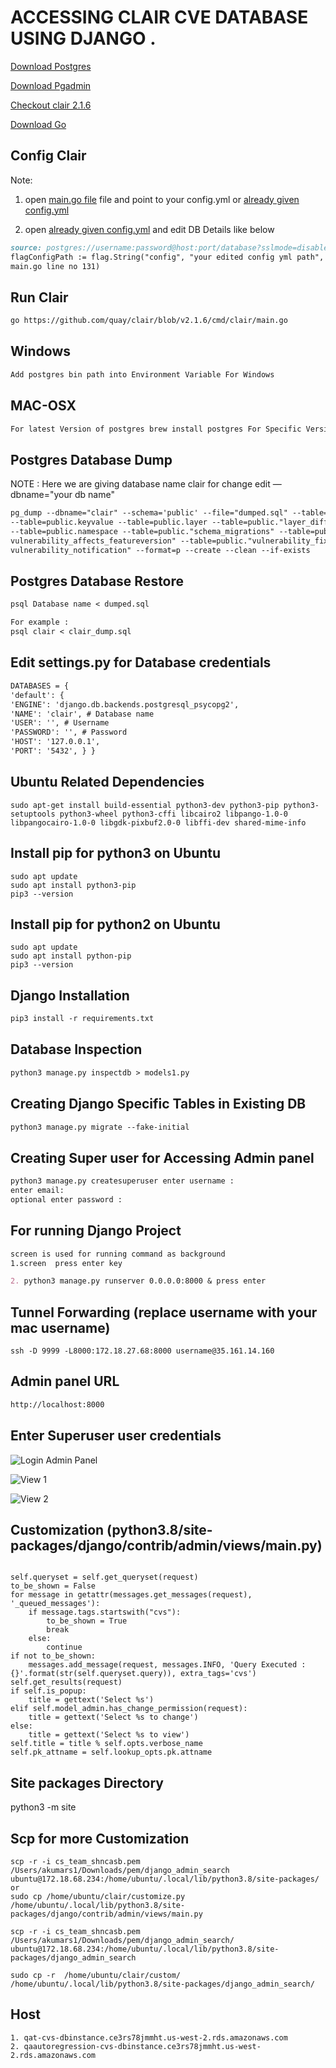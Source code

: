 # ACCESSING CLAIR CVE DATABASE USING DJANGO .

[Download Postgres](https://www.postgresql.org/download/)

[Download Pgadmin](https://www.pgadmin.org/download/)

[Checkout clair 2.1.6 ](https://github.com/quay/clair/archive/v2.1.6.zip)

[Download Go](https://golang.org/dl/)

## Config Clair

Note:

1. open [main.go file](https://github.com/quay/clair/blob/v2.1.6/cmd/clair/main.go) file and point to your config.yml
   or [already given config.yml](https://github.com/quay/clair/blob/v2.1.6/contrib/k8s/config.yaml)

2. open [already given config.yml](https://github.com/quay/clair/blob/v2.1.6/contrib/k8s/config.yaml) and edit DB
   Details like below

```markdown
source: postgres://username:password@host:port/database?sslmode=disable (config.yml line no 23)
flagConfigPath := flag.String("config", "your edited config yml path", "Load configuration from the specified file.") (
main.go line no 131)
```

## Run Clair

```markdown
go https://github.com/quay/clair/blob/v2.1.6/cmd/clair/main.go
```

## Windows

```markdown
Add postgres bin path into Environment Variable For Windows 
```

## MAC-OSX

```markdown
For latest Version of postgres brew install postgres For Specific Version of Postgres brew install postgres@version
```

## Postgres Database Dump

NOTE : Here we are giving database name clair for change edit —dbname="your db name"

```markdown
pg_dump --dbname="clair" --schema='public' --file="dumped.sql" --table=public.feature --table=public.featureversion
--table=public.keyvalue --table=public.layer --table=public."layer_diff_featureversion" --table=public.lock
--table=public.namespace --table=public."schema_migrations" --table=public.vulnerability --table=public."
vulnerability_affects_featureversion" --table=public."vulnerability_fixedin_feature" --table=public."
vulnerability_notification" --format=p --create --clean --if-exists
```

## Postgres Database Restore

```markdown
psql Database name < dumped.sql

For example :
psql clair < clair_dump.sql
```

## Edit settings.py for Database credentials

```markdown
DATABASES = {
'default': {
'ENGINE': 'django.db.backends.postgresql_psycopg2',
'NAME': 'clair', # Database name
'USER': '', # Username
'PASSWORD': '', # Password
'HOST': '127.0.0.1',
'PORT': '5432', } }

```

## Ubuntu Related Dependencies

```
sudo apt-get install build-essential python3-dev python3-pip python3-setuptools python3-wheel python3-cffi libcairo2 libpango-1.0-0 libpangocairo-1.0-0 libgdk-pixbuf2.0-0 libffi-dev shared-mime-info
```

## Install pip for python3  on Ubuntu

```
sudo apt update
sudo apt install python3-pip
pip3 --version
```

## Install pip for python2  on Ubuntu

```
sudo apt update
sudo apt install python-pip
pip3 --version
```

## Django Installation

```markdown
pip3 install -r requirements.txt
```

## Database Inspection

```markdown
python3 manage.py inspectdb > models1.py
```

## Creating Django Specific Tables  in Existing DB

```markdown
python3 manage.py migrate --fake-initial
```

## Creating Super user for Accessing Admin panel

```markdown
python3 manage.py createsuperuser enter username :
enter email:
optional enter password : 
```

## For running Django  Project

```markdown
screen is used for running command as background
1.screen  press enter key

2. python3 manage.py runserver 0.0.0.0:8000 & press enter
```

## Tunnel Forwarding (replace username with your mac username)

```
ssh -D 9999 -L8000:172.18.27.68:8000 username@35.161.14.160
```

## Admin panel URL

```markdown
http://localhost:8000
```

## Enter Superuser user credentials

![Login Admin Panel](static/img/login.png?raw=true "Login")

![View 1](static/img/view1.png?raw=true "View 1")

![View 2](static/img/view2.png?raw=true "View 2")

## Customization (python3.8/site-packages/django/contrib/admin/views/main.py)

```

self.queryset = self.get_queryset(request)
to_be_shown = False
for message in getattr(messages.get_messages(request), '_queued_messages'):
    if message.tags.startswith("cvs"):
        to_be_shown = True
        break
    else:
        continue
if not to_be_shown:
    messages.add_message(request, messages.INFO, 'Query Executed : {}'.format(str(self.queryset.query)), extra_tags='cvs')
self.get_results(request)
if self.is_popup:
    title = gettext('Select %s')
elif self.model_admin.has_change_permission(request):
    title = gettext('Select %s to change')
else:
    title = gettext('Select %s to view')
self.title = title % self.opts.verbose_name
self.pk_attname = self.lookup_opts.pk.attname

```



## Site packages Directory

python3 -m site

## Scp for more Customization

```
scp -r -i cs_team_shncasb.pem /Users/akumars1/Downloads/pem/django_admin_search ubuntu@172.18.68.234:/home/ubuntu/.local/lib/python3.8/site-packages/
or 
sudo cp /home/ubuntu/clair/customize.py /home/ubuntu/.local/lib/python3.8/site-packages/django/contrib/admin/views/main.py

scp -r -i cs_team_shncasb.pem /Users/akumars1/Downloads/pem/django_admin_search/ ubuntu@172.18.68.234:/home/ubuntu/.local/lib/python3.8/site-packages/django_admin_search

sudo cp -r  /home/ubuntu/clair/custom/ /home/ubuntu/.local/lib/python3.8/site-packages/django_admin_search/
```

## Host
```
1. qat-cvs-dbinstance.ce3rs78jmmht.us-west-2.rds.amazonaws.com
2. qaautoregression-cvs-dbinstance.ce3rs78jmmht.us-west-2.rds.amazonaws.com

```